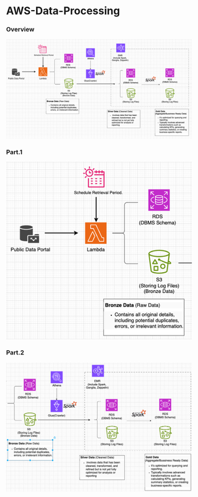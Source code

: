 # AWS-Data-Processing

### Overview

![](images/overview.png)

### Part.1

![](images/part1.png)

### Part.2

![](images/part2.png)
